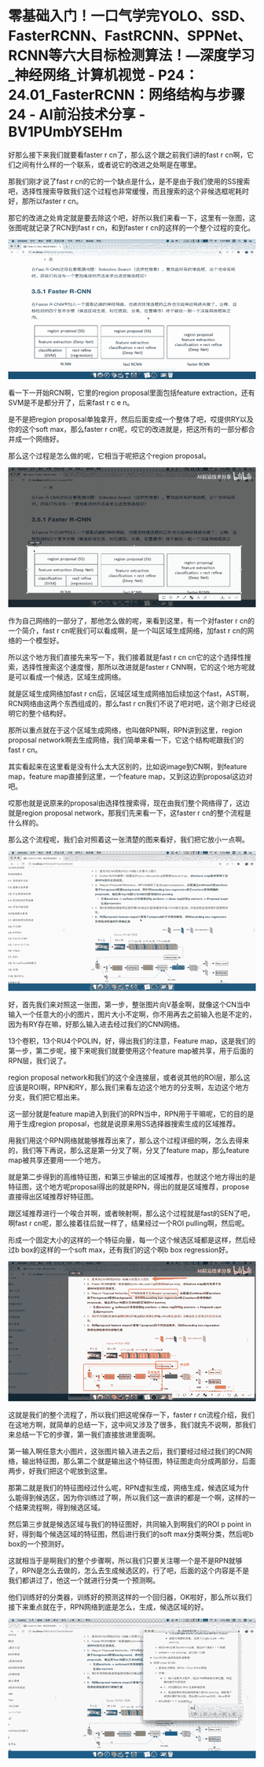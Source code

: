 # 零基础入门！一口气学完YOLO、SSD、FasterRCNN、FastRCNN、SPPNet、RCNN等六大目标检测算法！—深度学习_神经网络_计算机视觉 - P24：24.01_FasterRCNN：网络结构与步骤24 - AI前沿技术分享 - BV1PUmbYSEHm

好那么接下来我们就要看faster r cn了，那么这个跟之前我们讲的fast r cn啊，它们之间有什么样的一个联系，或者说它的改进之处啊是在哪里。

那我们刚才说了fast r cn的它的一个缺点是什么，是不是由于我们使用的SS搜索吧，选择性搜索导致我们这个过程也非常缓慢，而且搜索的这个非候选框呢耗时好，那所以faster r cn。

那它的改进之处肯定就是要去除这个吧，好所以我们来看一下，这里有一张图，这张图呢就记录了RCN到fast r cn，和到faster r cn的这样的一个整个过程的变化。



![](img/a91dd5be219f2f301827572020268cef_1.png)

看一下一开始RCN啊，它里的region proposal里面包括feature extraction，还有SVM是不是都分开了，后来fast r c e n。

是不是把region proposal单独拿开，然后后面变成一个整体了吧，哎提供RY以及你的这个soft max，那么faster r cn呢，哎它的改进就是，把这所有的一部分都合并成一个网络好。

那么这个过程是怎么做的呢，它相当于呢把这个region proposal。

![](img/a91dd5be219f2f301827572020268cef_3.png)

作为自己网络的一部分了，那他怎么做的呢，来看到这里，有一个对faster r cn的一个简介，fast r cn呢我们可以看成啊，是一个叫区域生成网络，加fast r cn的网络的一个模型好。

所以这个地方我们直接先来写一下，我们接着就是fast r cn cn它的这个选择性搜索，选择性搜索这个速度慢，那所以改进就是faster r CNN啊，它的这个地方呢就是可以看成一个候选，区域生成网络。

就是区域生成网络加fast r cn后，区域区域生成网络加后续加这个fast，AST啊，RCN网络由这两个东西组成的，那么fast r cn我们不说了吧对吧，这个刚才已经说明它的整个结构好。

那所以重点就在于这个区域生成网络，也叫做RPN啊，RPN讲到这里，region proposal network啊去生成网络，我们简单来看一下，它这个结构呢跟我们的fast r cn。

其实看起来在这里看是没有什么太大区别的，比如说image到CN啊，到feature map，feature map直接到这里，一个feature map，又到这边到proposal这边对吧。

哎那也就是说原来的proposal由选择性搜索得，现在由我们整个网络得了，这边就是region proposal network，那我们先来看一下，这faster r cn的整个流程是什么样的。

那么这个流程呢，我们会对照着这一张清楚的图来看好，我们把它放小一点啊。

![](img/a91dd5be219f2f301827572020268cef_5.png)

好，首先我们来对照这一张图，第一步，整张图片向V基金啊，就像这个CN当中输入一个任意大的小的图片，图片大小不定啊，你不用再去之前输入也是不定的，因为有RY存在嘛，好那么输入进去经过我们的CNN网络。

13个卷积，13个RU4个POLIN，好，得出我们的注意，Feature map，这是我们的第一步，第二步呢，接下来呢我们就要使用这个feature map被共享，用于后面的RPN层，我们说了。

region proposal network和我们的这个全连接层，或者说其他的ROI层，那么这应该是ROI啊，RPN和RY，那么我们来看左边这个地方的分支啊，左边这个地方分支，我们把它框出来。

这一部分就是feature map进入到我们的RPN当中，RPN用于干嘛呢，它的目的是用于生成region proposal，也就是说原来用SS选择器搜索生成的区域推荐。

用我们用这个RPN网络就能够推荐出来了，那么这个过程详细的啊，怎么去得来的，我们等下再说，那么这是第一分叉了啊，分叉了feature map，那么feature map被共享还要用一一个地方。

就是第二步得到的高维特征图，和第三步输出的区域推荐，也就这个地方得出的是特征图，这个地方呢proposal得出的就是RPN，得出的就是区域推荐，propose直接得出区域推荐好特征图。

跟区域推荐进行一个唉合并啊，或者映射啊，那么这个过程就是fast的SEN了吧，啊fast r cn呢，那么接着往后就一样了，结果经过一个ROI pulling啊，然后呢。

形成一个固定大小的这样的一个特征向量，每一个这个候选区域都是这样，然后经过b box的这样的一个soft max，还有我们的这个啊b box regression好。



![](img/a91dd5be219f2f301827572020268cef_7.png)

这就是我们的整个流程了，所以我们把这呢保存一下，faster r cn流程介绍，我们在这地方啊，就简单的总结一下，这中间又涉及了很多，我们就先不说啊，那我们来总结一下它的步骤，第一我们直接放进里面啊。

第一输入啊任意大小图片，这张图片输入进去之后，我们要经过经过我们的CN网络，输出特征图，那么第二个就是输出这个特征图，特征图走向分成两部分，后面两步，好我们把这个呢放到这里。

那第二就是我们的特征图经过什么呢，RPN虚拟生成，网络生成，候选区域为什么能得到候选区，因为你训练过了啊，所以我们这一直讲的都是一个啊，这样的一个结果流程啊，得到候选区域。

然后第三步就是候选区域与我们的特征图好，共同输入到啊我们的ROI p point in好，得到每个候选区域的特征图，然后进行我们的soft max分类啊分类，然后呢b box的一个预测好。

这就相当于是啊我们的整个步骤啊，所以我们只要关注哪一个是不是RPN就够了，RPN是怎么去做的，怎么去生成候选区的，行了吧，后面的这个内容是不是我们都讲过了，他这一个就进行分类一个预测啊。

他们训练好的分类器，训练好的预测这样的一个回归器，OK啦好，那么所以我们接下来重点就在于，RPN网络到底是怎么，生成，候选区域的好。



![](img/a91dd5be219f2f301827572020268cef_9.png)